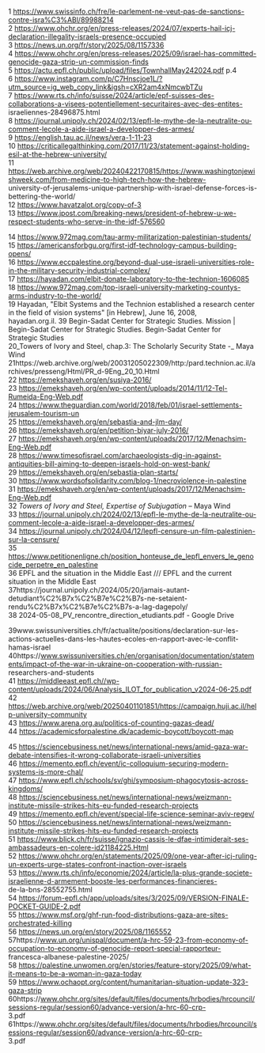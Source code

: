 1 https://www.swissinfo.ch/fre/le-parlement-ne-veut-pas-de-sanctions-contre-isra%C3%ABl/89988214  
2 https://www.ohchr.org/en/press-releases/2024/07/experts-hail-icj-declaration-illegality-israels-presence-occupied  
3 https://news.un.org/fr/story/2025/08/1157336  
4 https://www.ohchr.org/en/press-releases/2025/09/israel-has-committed-genocide-gaza-strip-un-commission-finds  
5 https://actu.epfl.ch/public/upload/files/TownhallMay242024.pdf p.4  
6 https://www.instagram.com/p/C7Hnscjoe1L/?utm_source=ig_web_copy_link&igsh=cXR2am4xNmcwbTZu  
7 https://www.rts.ch/info/suisse/2024/article/epf-suisses-des-collaborations-a-visees-potentiellement-securitaires-avec-des-entites-  
israeliennes-28496875.html  
8 https://journal.unipoly.ch/2024/02/13/epfl-le-mythe-de-la-neutralite-ou-comment-lecole-a-aide-israel-a-developper-des-armes/  
9 https://english.tau.ac.il/news/vera-1-11-23  
10 https://criticallegalthinking.com/2017/11/23/statement-against-holding-esil-at-the-hebrew-university/  
11 https://web.archive.org/web/20240422170815/https://www.washingtonjewishweek.com/from-medicine-to-high-tech-how-the-hebrew-  
university-of-jerusalems-unique-partnership-with-israel-defense-forces-is-bettering-the-world/  
12 https://www.havatzalot.org/copy-of-3  
13 https://www.jpost.com/breaking-news/president-of-hebrew-u-we-respect-students-who-serve-in-the-idf-576560

  
14 https://www.972mag.com/tau-army-militarization-palestinian-students/  
15 https://americansforbgu.org/first-idf-technology-campus-building-opens/  
16 https://www.eccpalestine.org/beyond-dual-use-israeli-universities-role-in-the-military-security-industrial-complex/  
17 https://hayadan.com/elbit-donate-laboratory-to-the-technion-1606085  
18 https://www.972mag.com/top-israeli-university-marketing-countys-arms-industry-to-the-world/  
19 Hayadan, "Elbit Systems and the Technion established a research center in the field of vision systems" [in Hebrew], June 16, 2008,  
hayadan.org.il. 39 Begin-Sadat Center for Strategic Studies. Mission | Begin-Sadat Center for Strategic Studies. Begin-Sadat Center for  
Strategic Studies  
20_Towers of Ivory and Steel, chap.3: The Scholarly Security State -_ Maya Wind  
21https://web.archive.org/web/20031205022309/http:/pard.technion.ac.il/archives/presseng/Html/PR_d-9Eng_20_10.Html  
22 https://emekshaveh.org/en/susiya-2016/  
23 https://emekshaveh.org/en/wp-content/uploads/2014/11/12-Tel-Rumeida-Eng-Web.pdf  
24 https://www.theguardian.com/world/2018/feb/01/israel-settlements-jerusalem-tourism-un  
25 https://emekshaveh.org/en/sebastia-and-jlm-day/  
26 https://emekshaveh.org/en/petition-biyar-july-2016/  
27 https://emekshaveh.org/en/wp-content/uploads/2017/12/Menachsim-Eng-Web.pdf  
28 https://www.timesofisrael.com/archaeologists-dig-in-against-antiquities-bill-aiming-to-deepen-israels-hold-on-west-bank/  
29 https://emekshaveh.org/en/sebastia-plan-starts/  
30 https://www.wordsofsolidarity.com/blog-1/necroviolence-in-palestine  
31 https://emekshaveh.org/en/wp-content/uploads/2017/12/Menachsim-Eng-Web.pdf  
32 _Towers of Ivory and Steel, Expertise of Subjugation –_ Maya Wind  
33 https://journal.unipoly.ch/2024/02/13/epfl-le-mythe-de-la-neutralite-ou-comment-lecole-a-aide-israel-a-developper-des-armes/  
34 https://journal.unipoly.ch/2024/04/12/lepfl-censure-un-film-palestinien-sur-la-censure/  
35 https://www.petitionenligne.ch/position_honteuse_de_lepfl_envers_le_genocide_perpetre_en_palestine  
36 EPFL and the situation in the Middle East /// EPFL and the current situation in the Middle East  
37https://journal.unipoly.ch/2024/05/20/jamais-autant-detudiant%C2%B7x%C2%B7e%C2%B7s-ne-setaient-  
rendu%C2%B7x%C2%B7e%C2%B7s-a-lag-dagepoly/  
38 2024-05-08_PV_rencontre_direction_etudiants.pdf - Google Drive

  
39www.swissuniversities.ch/fr/actualite/positions/declaration-sur-les-actions-actuelles-dans-les-hautes-ecoles-en-rapport-avec-le-conflit-  
hamas-israel  
40https://www.swissuniversities.ch/en/organisation/documentation/statements/impact-of-the-war-in-ukraine-on-cooperation-with-russian-  
researchers-and-students  
41 https://middleeast.epfl.ch//wp-content/uploads/2024/06/Analysis_ILOT_for_publication_v2024-06-25.pdf  
42 https://web.archive.org/web/20250401101851/https://campaign.huji.ac.il/help-university-community  
43 https://www.arena.org.au/politics-of-counting-gazas-dead/  
44 https://academicsforpalestine.dk/academic-boycott/boycott-map  

45 https://sciencebusiness.net/news/international-news/amid-gaza-war-debate-intensifies-it-wrong-collaborate-israeli-universities  
46 https://memento.epfl.ch/event/ic-colloquium-securing-modern-systems-is-more-chal/  
47 https://www.epfl.ch/schools/sv/ghi/symposium-phagocytosis-across-kingdoms/  
48 https://sciencebusiness.net/news/international-news/weizmann-institute-missile-strikes-hits-eu-funded-research-projects  
49 https://memento.epfl.ch/event/special-life-science-seminar-aviv-regev/  
50 https://sciencebusiness.net/news/international-news/weizmann-institute-missile-strikes-hits-eu-funded-research-projects  
51 https://www.blick.ch/fr/suisse/ignazio-cassis-le-dfae-intimiderait-ses-ambassadeurs-en-colere-id21184225.Html  
52 https://www.ohchr.org/en/statements/2025/09/one-year-after-icj-ruling-un-experts-urge-states-confront-inaction-over-israels  
53 https://www.rts.ch/info/economie/2024/article/la-plus-grande-societe-israelienne-d-armement-booste-les-performances-financieres-  
de-la-bns-28552755.html  
54 https://forum-epfl.ch/app/uploads/sites/3/2025/09/VERSION-FINALE-POCKET-GUIDE-2.pdf  
55 https://www.msf.org/ghf-run-food-distributions-gaza-are-sites-orchestrated-killing  
56 https://news.un.org/en/story/2025/08/1165552  
57https://www.un.org/unispal/document/a-hrc-59-23-from-economy-of-occupation-to-economy-of-genocide-report-special-rapporteur-  
francesca-albanese-palestine-2025/  
58 https://palestine.unwomen.org/en/stories/feature-story/2025/09/what-it-means-to-be-a-woman-in-gaza-today  
59 https://www.ochaopt.org/content/humanitarian-situation-update-323-gaza-strip  
60https://www.ohchr.org/sites/default/files/documents/hrbodies/hrcouncil/sessions-regular/session60/advance-version/a-hrc-60-crp-  
3.pdf  
61https://www.ohchr.org/sites/default/files/documents/hrbodies/hrcouncil/sessions-regular/session60/advance-version/a-hrc-60-crp-  
3.pdf